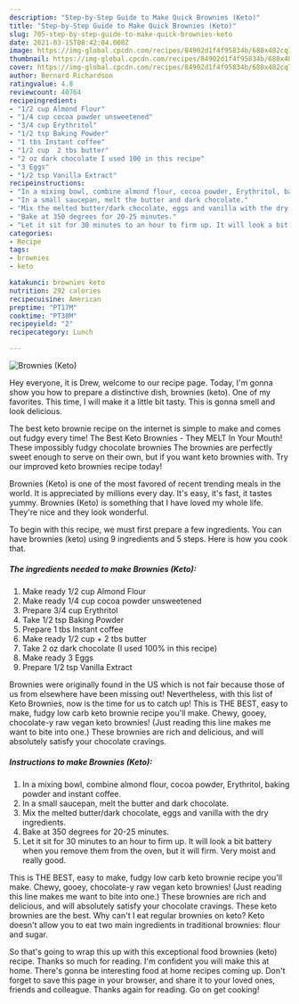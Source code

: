 ```yaml
---
description: "Step-by-Step Guide to Make Quick Brownies (Keto)"
title: "Step-by-Step Guide to Make Quick Brownies (Keto)"
slug: 705-step-by-step-guide-to-make-quick-brownies-keto
date: 2021-03-15T08:42:04.000Z
image: https://img-global.cpcdn.com/recipes/84902d1f4f95834b/680x482cq70/brownies-keto-recipe-main-photo.jpg
thumbnail: https://img-global.cpcdn.com/recipes/84902d1f4f95834b/680x482cq70/brownies-keto-recipe-main-photo.jpg
cover: https://img-global.cpcdn.com/recipes/84902d1f4f95834b/680x482cq70/brownies-keto-recipe-main-photo.jpg
author: Bernard Richardson
ratingvalue: 4.8
reviewcount: 40764
recipeingredient:
- "1/2 cup Almond Flour"
- "1/4 cup cocoa powder unsweetened"
- "3/4 cup Erythritol"
- "1/2 tsp Baking Powder"
- "1 tbs Instant coffee"
- "1/2 cup  2 tbs butter"
- "2 oz dark chocolate I used 100 in this recipe"
- "3 Eggs"
- "1/2 tsp Vanilla Extract"
recipeinstructions:
- "In a mixing bowl, combine almond flour, cocoa powder, Erythritol, baking powder and instant coffee."
- "In a small saucepan, melt the butter and dark chocolate."
- "Mix the melted butter/dark chocolate, eggs and vanilla with the dry ingredients."
- "Bake at 350 degrees for 20-25 minutes."
- "Let it sit for 30 minutes to an hour to firm up. It will look a bit battery when you remove them from the oven, but it will firm. Very moist and really good."
categories:
- Recipe
tags:
- brownies
- keto

katakunci: brownies keto 
nutrition: 292 calories
recipecuisine: American
preptime: "PT17M"
cooktime: "PT38M"
recipeyield: "2"
recipecategory: Lunch

---
```



![Brownies (Keto)](https://img-global.cpcdn.com/recipes/84902d1f4f95834b/680x482cq70/brownies-keto-recipe-main-photo.jpg)

Hey everyone, it is Drew, welcome to our recipe page. Today, I'm gonna show you how to prepare a distinctive dish, brownies (keto). One of my favorites. This time, I will make it a little bit tasty. This is gonna smell and look delicious.

The best keto brownie recipe on the internet is simple to make and comes out fudgy every time! The Best Keto Brownies - They MELT In Your Mouth! These impossibly fudgy chocolate brownies The brownies are perfectly sweet enough to serve on their own, but if you want keto brownies with. Try our improved keto brownies recipe today!

Brownies (Keto) is one of the most favored of recent trending meals in the world. It is appreciated by millions every day. It's easy, it's fast, it tastes yummy. Brownies (Keto) is something that I have loved my whole life. They're nice and they look wonderful.


To begin with this recipe, we must first prepare a few ingredients. You can have brownies (keto) using 9 ingredients and 5 steps. Here is how you cook that.

<!--inarticleads1-->

##### The ingredients needed to make Brownies (Keto):

1. Make ready 1/2 cup Almond Flour
1. Make ready 1/4 cup cocoa powder unsweetened
1. Prepare 3/4 cup Erythritol
1. Take 1/2 tsp Baking Powder
1. Prepare 1 tbs Instant coffee
1. Make ready 1/2 cup + 2 tbs butter
1. Take 2 oz dark chocolate (I used 100% in this recipe)
1. Make ready 3 Eggs
1. Prepare 1/2 tsp Vanilla Extract


Brownies were originally found in the US which is not fair because those of us from elsewhere have been missing out! Nevertheless, with this list of Keto Brownies, now is the time for us to catch up! This is THE BEST, easy to make, fudgy low carb keto brownie recipe you&#39;ll make. Chewy, gooey, chocolate-y raw vegan keto brownies! (Just reading this line makes me want to bite into one.) These brownies are rich and delicious, and will absolutely satisfy your chocolate cravings. 

<!--inarticleads2-->

##### Instructions to make Brownies (Keto):

1. In a mixing bowl, combine almond flour, cocoa powder, Erythritol, baking powder and instant coffee.
1. In a small saucepan, melt the butter and dark chocolate.
1. Mix the melted butter/dark chocolate, eggs and vanilla with the dry ingredients.
1. Bake at 350 degrees for 20-25 minutes.
1. Let it sit for 30 minutes to an hour to firm up. It will look a bit battery when you remove them from the oven, but it will firm. Very moist and really good.


This is THE BEST, easy to make, fudgy low carb keto brownie recipe you&#39;ll make. Chewy, gooey, chocolate-y raw vegan keto brownies! (Just reading this line makes me want to bite into one.) These brownies are rich and delicious, and will absolutely satisfy your chocolate cravings. These keto brownies are the best. Why can&#39;t I eat regular brownies on keto? Keto doesn&#39;t allow you to eat two main ingredients in traditional brownies: flour and sugar. 

So that's going to wrap this up with this exceptional food brownies (keto) recipe. Thanks so much for reading. I'm confident you will make this at home. There's gonna be interesting food at home recipes coming up. Don't forget to save this page in your browser, and share it to your loved ones, friends and colleague. Thanks again for reading. Go on get cooking!
